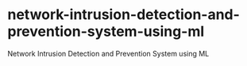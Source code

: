 # network-intrusion-detection-and-prevention-system-using-ml
Network Intrusion Detection and Prevention System using ML
